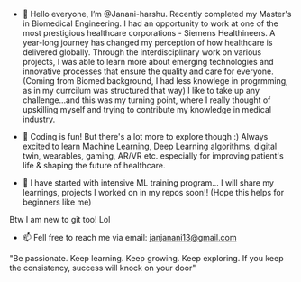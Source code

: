 - 👋 Hello everyone, I’m @Janani-harshu. Recently completed my Master's in Biomedical Engineering. 
I had an opportunity to work at one of the most prestigious healthcare corporations - Siemens Healthineers. 
A year-long journey has changed my perception of how healthcare is delivered globally. 
Through the interdisciplinary work on various projects, I was able to learn more about emerging technologies and innovative processes that ensure the quality and care for everyone.
(Coming from Biomed background, I had less knowlege in progrmming, as in my currcilum was structured that way)
I like to take up any challenge...and this was my turning point, where I really thought of upskilling myself and trying to contribute my knowledge in medical industry. 

- 👀 Coding is fun! But there's a lot more to explore though :)
Always excited to learn Machine Learning, Deep Learning algorithms, digital twin, wearables, gaming, AR/VR etc. especially for improving patient's life & shaping the future of healthcare.  
- 🌱 I have started with intensive ML training program... 
I will share my learnings, projects I worked on in my repos soon!! (Hope this helps for beginners like me)

Btw I am new to git too! Lol 

- 📫 Fell free to reach me via email: janjanani13@gmail.com


"Be passionate. Keep learning. Keep growing. Keep exploring. If you keep the consistency, success will knock on your door" 
<!---
Janani-harshu/Janani-harshu is a ✨ special ✨ repository because its `README.md` (this file) appears on your GitHub profile.
You can click the Preview link to take a look at your changes.
--->
